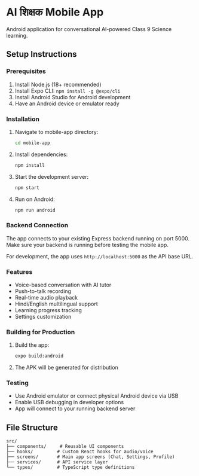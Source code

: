 # AI शिक्षक Mobile App

Android application for conversational AI-powered Class 9 Science learning.

## Setup Instructions

### Prerequisites
1. Install Node.js (18+ recommended)
2. Install Expo CLI: `npm install -g @expo/cli`
3. Install Android Studio for Android development
4. Have an Android device or emulator ready

### Installation
1. Navigate to mobile-app directory:
   ```bash
   cd mobile-app
   ```

2. Install dependencies:
   ```bash
   npm install
   ```

3. Start the development server:
   ```bash
   npm start
   ```

4. Run on Android:
   ```bash
   npm run android
   ```

### Backend Connection
The app connects to your existing Express backend running on port 5000. Make sure your backend is running before testing the mobile app.

For development, the app uses `http://localhost:5000` as the API base URL.

### Features
- Voice-based conversation with AI tutor
- Push-to-talk recording
- Real-time audio playback
- Hindi/English multilingual support
- Learning progress tracking
- Settings customization

### Building for Production
1. Build the app:
   ```bash
   expo build:android
   ```

2. The APK will be generated for distribution

### Testing
- Use Android emulator or connect physical Android device via USB
- Enable USB debugging in developer options
- App will connect to your running backend server

## File Structure
```
src/
├── components/     # Reusable UI components
├── hooks/         # Custom React hooks for audio/voice
├── screens/       # Main app screens (Chat, Settings, Profile)
├── services/      # API service layer
└── types/         # TypeScript type definitions
```